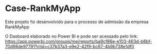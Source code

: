# Case-RankMyApp

Este projeto foi desenvolvido para o processo de admissão da empresa RankMyApp

O Dasboard elaborado no Power BI e pode ser acessado pelo link:
https://app.powerbi.com/groups/me/reports/ba9cf86e-e103-463d-b8bf-70d98de97791?ctid=c37b37a3-e9e2-42f9-bc67-4b9b738e1df0

